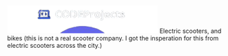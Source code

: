 ![](https://github.com/jasjs1/CODEProjects/blob/1847d8a0d84cb7de61247ecadb8b3060e3501abf/assets/GITHUB-READMEIMAGE.png)
Electric scooters, and bikes
(this is not a real scooter company. I got the insperation for this from electric scooters across the city.)

